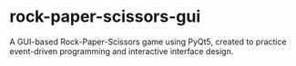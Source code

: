 # rock-paper-scissors-gui
A GUI-based Rock-Paper-Scissors game using PyQt5, created to practice event-driven programming and interactive interface design.
